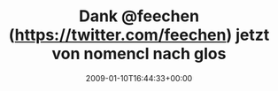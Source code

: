 ---
retweeted: false
source: <a href="http://twitter.com" rel="nofollow">Twitter Web Client</a>
entities:
  hashtags:
  - text: latex
    indices:
    - '56'
    - '62'
  symbols: []
  user_mentions:
  - name: Jana Hehr
    screen_name: feechen
    indices:
    - '5'
    - '13'
    id_str: '12409952'
    id: '12409952'
  urls: []
display_text_range:
- '0'
- '62'
favorite_count: '0'
id_str: '1109258379'
truncated: false
retweet_count: '0'
id: '1109258379'
created_at: Sat Jan 10 16:44:33 +0000 2009
favorited: false
full_text: 'Dank [@feechen](https://twitter.com/feechen) jetzt von nomencl nach glossary
  migriert. #latex'
lang: de
tags:
- latex
- pesos/twitter
date: '2009-01-10T16:44:33+00:00'
src: https://twitter.com/bascht/status/1109258379
original_url: https://twitter.com/bascht/status/1109258379
type: twitter_tweet
text: 'Dank [@feechen](https://twitter.com/feechen) jetzt von nomencl nach glossary
  migriert. #latex'
title: Dank @feechen (https://twitter.com/feechen) jetzt von nomencl nach glos

---